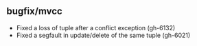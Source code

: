 ## bugfix/mvcc

* Fixed a loss of tuple after a conflict exception (gh-6132)
* Fixed a segfault in update/delete of the same tuple (gh-6021)
